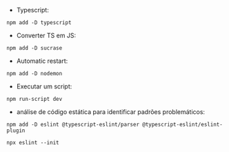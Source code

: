 * Typescript:

`npm add -D typescript`

* Converter TS em JS:

`npm add -D sucrase`

* Automatic restart:

`npm add -D nodemon`

* Executar um script:

`npm run-script dev`

* análise de código estática para identificar padrões problemáticos:

`npm add -D eslint @typescript-eslint/parser @typescript-eslint/eslint-plugin`

`npx eslint --init`
